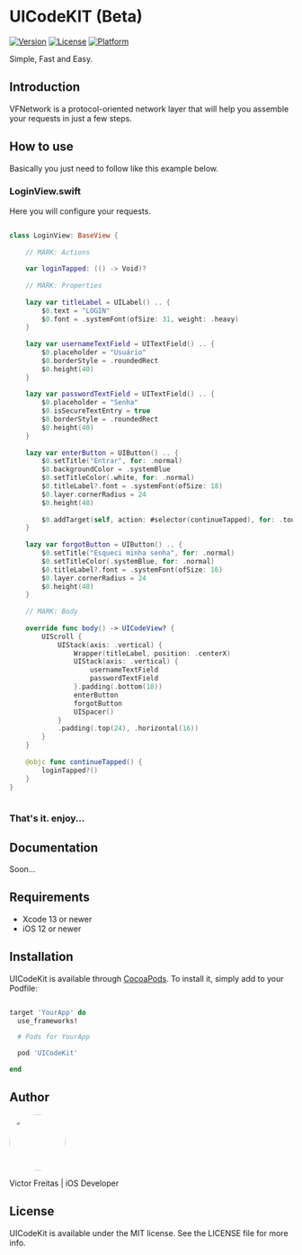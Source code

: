 # UICodeKIT (Beta)

[![Version](https://img.shields.io/cocoapods/v/UICodeKit.svg?style=flat)](https://cocoapods.org/pods/UICodeKit)
[![License](https://img.shields.io/cocoapods/l/UICodeKit.svg?style=flat)](https://cocoapods.org/pods/UICodeKit)
[![Platform](https://img.shields.io/cocoapods/p/UICodeKit.svg?style=flat)](https://cocoapods.org/pods/UICodeKit)

Simple, Fast and Easy.

## Introduction

VFNetwork is a protocol-oriented network layer that will help you assemble your requests in just a few steps.

## How to use

Basically you just need to follow like this example below.

### LoginView.swift

Here you will configure your requests.

```swift

class LoginView: BaseView {
    
    // MARK: Actions
    
    var loginTapped: (() -> Void)?
    
    // MARK: Properties
    
    lazy var titleLabel = UILabel() .. {
        $0.text = "LOGIN"
        $0.font = .systemFont(ofSize: 31, weight: .heavy)
    }
    
    lazy var usernameTextField = UITextField() .. {
        $0.placeholder = "Usuário"
        $0.borderStyle = .roundedRect
        $0.height(40)
    }
    
    lazy var passwordTextField = UITextField() .. {
        $0.placeholder = "Senha"
        $0.isSecureTextEntry = true
        $0.borderStyle = .roundedRect
        $0.height(40)
    }
    
    lazy var enterButton = UIButton() .. {
        $0.setTitle("Entrar", for: .normal)
        $0.backgroundColor = .systemBlue
        $0.setTitleColor(.white, for: .normal)
        $0.titleLabel?.font = .systemFont(ofSize: 18)
        $0.layer.cornerRadius = 24
        $0.height(48)
        
        $0.addTarget(self, action: #selector(continueTapped), for: .touchUpInside)
    }
    
    lazy var forgotButton = UIButton() .. {
        $0.setTitle("Esqueci minha senha", for: .normal)
        $0.setTitleColor(.systemBlue, for: .normal)
        $0.titleLabel?.font = .systemFont(ofSize: 16)
        $0.layer.cornerRadius = 24
        $0.height(48)
    }
    
    // MARK: Body
    
    override func body() -> UICodeView? {
        UIScroll {
            UIStack(axis: .vertical) {
                Wrapper(titleLabel, position: .centerX)
                UIStack(axis: .vertical) {
                    usernameTextField
                    passwordTextField
                }.padding(.bottom(18))
                enterButton
                forgotButton
                UISpacer()
            }
            .padding(.top(24), .horizontal(16))
        }
    }
    
    @objc func continueTapped() {
        loginTapped?()
    }
}
    
```

### That's it. enjoy...

## Documentation

Soon...

## Requirements

- Xcode 13 or newer
- iOS 12 or newer

## Installation

UICodeKit is available through [CocoaPods](https://cocoapods.org). To install
it, simply add to your Podfile:

```ruby

target 'YourApp' do
  use_frameworks!

  # Pods for YourApp

  pod 'UICodeKit'

end
```

## Author

<img src="https://avatars.githubusercontent.com/u/33930810?s=400&u=de2cb07d58b8c7948bac1654a66bd54e6999a2a1&v=4" style="border: none; border-radius:50%" width="100" height="100">

Victor Freitas | iOS Developer

## License

UICodeKit is available under the MIT license. See the LICENSE file for more info.
